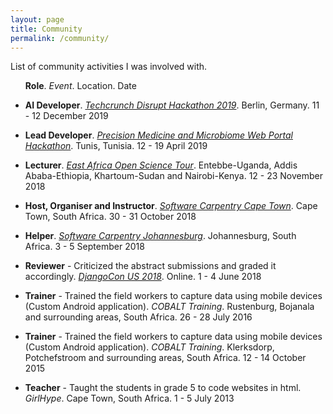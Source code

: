 ```yaml
---
layout: page
title: Community
permalink: /community/
---
```

List of community activities I was involved with.
<section class="list">
<ul>

  <strong>Role</strong>. <em>Event</em>. Location. Date

  <li>
    <p><strong>AI Developer</strong>. <em><a href="https://techcrunch.com/">Techcrunch Disrupt Hackathon 2019</a></em>.
      Berlin, Germany. 11 - 12 December 2019
    </p>
  </li>
  <li>
    <p><strong>Lead Developer</strong>. <em><a href="https://github.com/h3abionet/african_genomics_medicine_portal">Precision Medicine and Microbiome Web Portal Hackathon</a></em>.
      Tunis, Tunisia. 12 - 19 April 2019
    </p>
  </li>
  <li>
    <p><strong>Lecturer</strong>. <em><a href="https://mozillascience.github.io/EastAfricaWOW/">East Africa Open Science Tour</a></em>.
      Entebbe-Uganda, Addis Ababa-Ethiopia, Khartoum-Sudan and Nairobi-Kenya. 12 - 23 November 2018
    </p>
  </li>
  <li>
    <p><strong>Host, Organiser and Instructor</strong>. <em><a href="https://h3abionet.github.io/2018-10-30-SWC-course/">Software Carpentry Cape Town</a></em>.
      Cape Town, South Africa. 30 - 31 October 2018
    </p>
  </li>
  <li>
    <p><strong>Helper</strong>. <em><a href="http://carpentryconnectza.org/">Software Carpentry Johannesburg</a></em>.
      Johannesburg, South Africa. 3 - 5 September 2018
    </p>
  </li>
  <li>
    <p><strong>Reviewer</strong> - Criticized the abstract submissions and graded it accordingly. <em><a href="https://2018.djangocon.us/">DjangoCon US 2018</a></em>.
      Online. 1 - 4 June 2018
    </p>
  </li>

  <li>
    <p><strong>Trainer</strong> - Trained the field workers to capture data using mobile devices (Custom Android application). <em>COBALT Training</em>.
      Rustenburg, Bojanala and surrounding areas, South Africa.  26 - 28 July 2016
    </p>
  </li>

  <li>
    <p><strong>Trainer</strong> - Trained the field workers to capture data using mobile devices (Custom Android application). <em>COBALT Training</em>.
      Klerksdorp, Potchefstroom and surrounding areas, South Africa.  12 - 14 October 2015
    </p>
  </li>

  <li>
    <p><strong>Teacher</strong> - Taught the students in grade 5 to code websites in html. <em>GirlHype</em>.
      Cape Town, South Africa.  1 - 5 July 2013
    </p>
  </li>

</ul>
</section>
